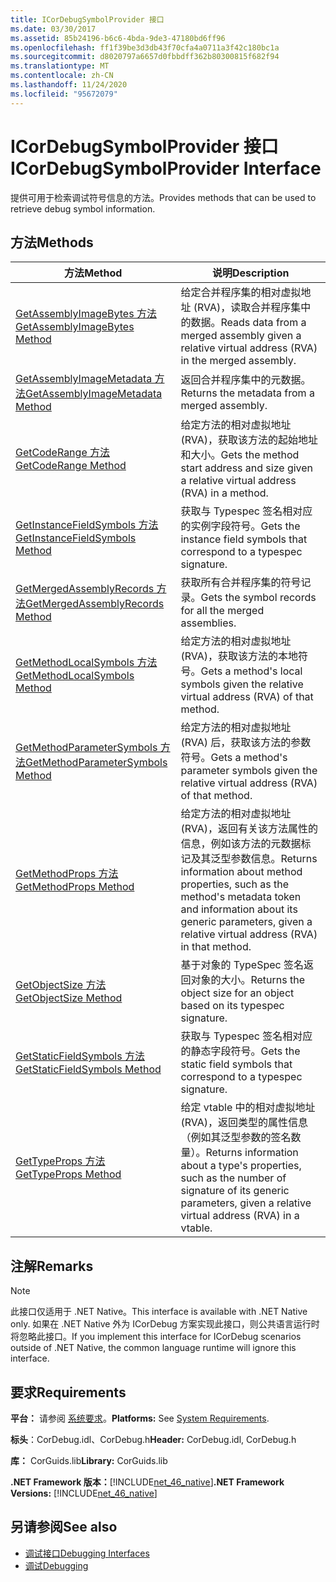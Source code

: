 ```yaml
---
title: ICorDebugSymbolProvider 接口
ms.date: 03/30/2017
ms.assetid: 85b24196-b6c6-4bda-9de3-47180bd6ff96
ms.openlocfilehash: ff1f39be3d3db43f70cfa4a0711a3f42c180bc1a
ms.sourcegitcommit: d8020797a6657d0fbbdff362b80300815f682f94
ms.translationtype: MT
ms.contentlocale: zh-CN
ms.lasthandoff: 11/24/2020
ms.locfileid: "95672079"
---
```

# <a name="icordebugsymbolprovider-interface"></a><span data-ttu-id="be383-102">ICorDebugSymbolProvider 接口</span><span class="sxs-lookup"><span data-stu-id="be383-102">ICorDebugSymbolProvider Interface</span></span>

<span data-ttu-id="be383-103">提供可用于检索调试符号信息的方法。</span><span class="sxs-lookup"><span data-stu-id="be383-103">Provides methods that can be used to retrieve debug symbol information.</span></span>  
  
## <a name="methods"></a><span data-ttu-id="be383-104">方法</span><span class="sxs-lookup"><span data-stu-id="be383-104">Methods</span></span>  
  
|<span data-ttu-id="be383-105">方法</span><span class="sxs-lookup"><span data-stu-id="be383-105">Method</span></span>|<span data-ttu-id="be383-106">说明</span><span class="sxs-lookup"><span data-stu-id="be383-106">Description</span></span>|  
|------------|-----------------|  
|[<span data-ttu-id="be383-107">GetAssemblyImageBytes 方法</span><span class="sxs-lookup"><span data-stu-id="be383-107">GetAssemblyImageBytes Method</span></span>](icordebugsymbolprovider-getassemblyimagebytes-method.md)|<span data-ttu-id="be383-108">给定合并程序集的相对虚拟地址 (RVA)，读取合并程序集中的数据。</span><span class="sxs-lookup"><span data-stu-id="be383-108">Reads data from a merged assembly given a relative virtual address (RVA) in the merged assembly.</span></span>|  
|[<span data-ttu-id="be383-109">GetAssemblyImageMetadata 方法</span><span class="sxs-lookup"><span data-stu-id="be383-109">GetAssemblyImageMetadata Method</span></span>](icordebugsymbolprovider-getassemblyimagemetadata-method.md)|<span data-ttu-id="be383-110">返回合并程序集中的元数据。</span><span class="sxs-lookup"><span data-stu-id="be383-110">Returns the metadata from a merged assembly.</span></span>|  
|[<span data-ttu-id="be383-111">GetCodeRange 方法</span><span class="sxs-lookup"><span data-stu-id="be383-111">GetCodeRange Method</span></span>](icordebugsymbolprovider-getcoderange-method.md)|<span data-ttu-id="be383-112">给定方法的相对虚拟地址 (RVA)，获取该方法的起始地址和大小。</span><span class="sxs-lookup"><span data-stu-id="be383-112">Gets the method start address and size given a relative virtual address (RVA) in a method.</span></span>|  
|[<span data-ttu-id="be383-113">GetInstanceFieldSymbols 方法</span><span class="sxs-lookup"><span data-stu-id="be383-113">GetInstanceFieldSymbols Method</span></span>](icordebugsymbolprovider-getinstancefieldsymbols-method.md)|<span data-ttu-id="be383-114">获取与 Typespec 签名相对应的实例字段符号。</span><span class="sxs-lookup"><span data-stu-id="be383-114">Gets the instance field symbols that correspond to a typespec signature.</span></span>|  
|[<span data-ttu-id="be383-115">GetMergedAssemblyRecords 方法</span><span class="sxs-lookup"><span data-stu-id="be383-115">GetMergedAssemblyRecords Method</span></span>](icordebugsymbolprovider-getmergedassemblyrecords-method.md)|<span data-ttu-id="be383-116">获取所有合并程序集的符号记录。</span><span class="sxs-lookup"><span data-stu-id="be383-116">Gets the symbol records for all the merged assemblies.</span></span>|  
|[<span data-ttu-id="be383-117">GetMethodLocalSymbols 方法</span><span class="sxs-lookup"><span data-stu-id="be383-117">GetMethodLocalSymbols Method</span></span>](icordebugsymbolprovider-getmethodlocalsymbols-method.md)|<span data-ttu-id="be383-118">给定方法的相对虚拟地址 (RVA)，获取该方法的本地符号。</span><span class="sxs-lookup"><span data-stu-id="be383-118">Gets a method's local symbols given the relative virtual address (RVA) of that method.</span></span>|  
|[<span data-ttu-id="be383-119">GetMethodParameterSymbols 方法</span><span class="sxs-lookup"><span data-stu-id="be383-119">GetMethodParameterSymbols Method</span></span>](icordebugsymbolprovider-getmethodparametersymbols-method.md)|<span data-ttu-id="be383-120">给定方法的相对虚拟地址 (RVA) 后，获取该方法的参数符号。</span><span class="sxs-lookup"><span data-stu-id="be383-120">Gets a method's parameter symbols given the relative virtual address (RVA) of that method.</span></span>|  
|[<span data-ttu-id="be383-121">GetMethodProps 方法</span><span class="sxs-lookup"><span data-stu-id="be383-121">GetMethodProps Method</span></span>](icordebugsymbolprovider-getmethodprops-method.md)|<span data-ttu-id="be383-122">给定方法的相对虚拟地址 (RVA)，返回有关该方法属性的信息，例如该方法的元数据标记及其泛型参数信息。</span><span class="sxs-lookup"><span data-stu-id="be383-122">Returns information about method properties, such as the method's metadata token and information about its generic parameters, given a relative virtual address (RVA) in that method.</span></span>|  
|[<span data-ttu-id="be383-123">GetObjectSize 方法</span><span class="sxs-lookup"><span data-stu-id="be383-123">GetObjectSize Method</span></span>](icordebugsymbolprovider-getobjectsize-method.md)|<span data-ttu-id="be383-124">基于对象的 TypeSpec 签名返回对象的大小。</span><span class="sxs-lookup"><span data-stu-id="be383-124">Returns the object size for an object based on its typespec signature.</span></span>|  
|[<span data-ttu-id="be383-125">GetStaticFieldSymbols 方法</span><span class="sxs-lookup"><span data-stu-id="be383-125">GetStaticFieldSymbols Method</span></span>](icordebugsymbolprovider-getstaticfieldsymbols-method.md)|<span data-ttu-id="be383-126">获取与 Typespec 签名相对应的静态字段符号。</span><span class="sxs-lookup"><span data-stu-id="be383-126">Gets the static field symbols that correspond to a typespec signature.</span></span>|  
|[<span data-ttu-id="be383-127">GetTypeProps 方法</span><span class="sxs-lookup"><span data-stu-id="be383-127">GetTypeProps Method</span></span>](icordebugsymbolprovider-gettypeprops-method.md)|<span data-ttu-id="be383-128">给定 vtable 中的相对虚拟地址 (RVA)，返回类型的属性信息（例如其泛型参数的签名数量）。</span><span class="sxs-lookup"><span data-stu-id="be383-128">Returns information about a type's properties, such as the number of signature of its generic parameters, given a relative virtual address (RVA) in a vtable.</span></span>|  
  
## <a name="remarks"></a><span data-ttu-id="be383-129">注解</span><span class="sxs-lookup"><span data-stu-id="be383-129">Remarks</span></span>  
  
> [!NOTE]
> <span data-ttu-id="be383-130">此接口仅适用于 .NET Native。</span><span class="sxs-lookup"><span data-stu-id="be383-130">This interface is available with .NET Native only.</span></span> <span data-ttu-id="be383-131">如果在 .NET Native 外为 ICorDebug 方案实现此接口，则公共语言运行时将忽略此接口。</span><span class="sxs-lookup"><span data-stu-id="be383-131">If you implement this interface for ICorDebug scenarios outside of .NET Native, the common language runtime will ignore this interface.</span></span>  
  
## <a name="requirements"></a><span data-ttu-id="be383-132">要求</span><span class="sxs-lookup"><span data-stu-id="be383-132">Requirements</span></span>  

 <span data-ttu-id="be383-133">**平台：** 请参阅 [系统要求](../../get-started/system-requirements.md)。</span><span class="sxs-lookup"><span data-stu-id="be383-133">**Platforms:** See [System Requirements](../../get-started/system-requirements.md).</span></span>  
  
 <span data-ttu-id="be383-134">**标头**：CorDebug.idl、CorDebug.h</span><span class="sxs-lookup"><span data-stu-id="be383-134">**Header:** CorDebug.idl, CorDebug.h</span></span>  
  
 <span data-ttu-id="be383-135">**库：** CorGuids.lib</span><span class="sxs-lookup"><span data-stu-id="be383-135">**Library:** CorGuids.lib</span></span>  
  
 <span data-ttu-id="be383-136">**.NET Framework 版本：**[!INCLUDE[net_46_native](../../../../includes/net-46-native-md.md)]</span><span class="sxs-lookup"><span data-stu-id="be383-136">**.NET Framework Versions:** [!INCLUDE[net_46_native](../../../../includes/net-46-native-md.md)]</span></span>  
  
## <a name="see-also"></a><span data-ttu-id="be383-137">另请参阅</span><span class="sxs-lookup"><span data-stu-id="be383-137">See also</span></span>

- [<span data-ttu-id="be383-138">调试接口</span><span class="sxs-lookup"><span data-stu-id="be383-138">Debugging Interfaces</span></span>](debugging-interfaces.md)
- [<span data-ttu-id="be383-139">调试</span><span class="sxs-lookup"><span data-stu-id="be383-139">Debugging</span></span>](index.md)
